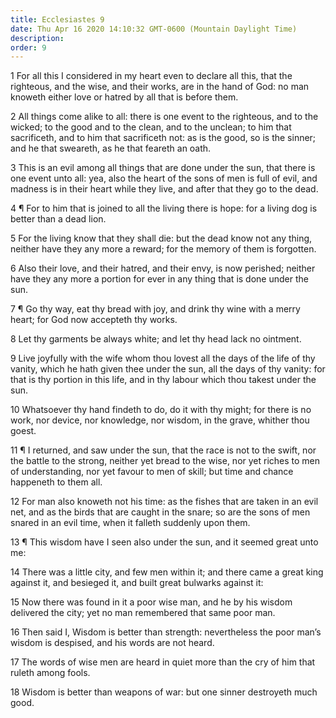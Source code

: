 ```yaml
---
title: Ecclesiastes 9
date: Thu Apr 16 2020 14:10:32 GMT-0600 (Mountain Daylight Time)
description: 
order: 9
---
```


<p>
  1 For all this I considered in my heart even to declare all this, that the
  righteous, and the wise, and their works, are in the hand of God: no man
  knoweth either love or hatred by all that is before them.
</p>
<p>
  2 All things come alike to all: there is one event to the righteous, and to
  the wicked; to the good and to the clean, and to the unclean; to him that
  sacrificeth, and to him that sacrificeth not: as is the good, so is the
  sinner; and he that sweareth, as he that feareth an oath.
</p>
<p>
  3 This is an evil among all things that are done under the sun, that there is
  one event unto all: yea, also the heart of the sons of men is full of evil,
  and madness is in their heart while they live, and after that they go to the
  dead.
</p>
<p>
  4 &#xB6; For to him that is joined to all the living there is hope: for a
  living dog is better than a dead lion.
</p>
<p>
  5 For the living know that they shall die: but the dead know not any thing,
  neither have they any more a reward; for the memory of them is forgotten.
</p>
<p>
  6 Also their love, and their hatred, and their envy, is now perished; neither
  have they any more a portion for ever in any thing that is done under the sun.
</p>
<p>
  7 &#xB6; Go thy way, eat thy bread with joy, and drink thy wine with a merry
  heart; for God now accepteth thy works.
</p>
<p>8 Let thy garments be always white; and let thy head lack no ointment.</p>
<p>
  9 Live joyfully with the wife whom thou lovest all the days of the life of thy
  vanity, which he hath given thee under the sun, all the days of thy vanity:
  for that is thy portion in this life, and in thy labour which thou takest
  under the sun.
</p>
<p>
  10 Whatsoever thy hand findeth to do, do it with thy might; for there is no
  work, nor device, nor knowledge, nor wisdom, in the grave, whither thou goest.
</p>
<p>
  11 &#xB6; I returned, and saw under the sun, that the race is not to the
  swift, nor the battle to the strong, neither yet bread to the wise, nor yet
  riches to men of understanding, nor yet favour to men of skill; but time and
  chance happeneth to them all.
</p>
<p>
  12 For man also knoweth not his time: as the fishes that are taken in an evil
  net, and as the birds that are caught in the snare; so are the sons of men
  snared in an evil time, when it falleth suddenly upon them.
</p>
<p>
  13 &#xB6; This wisdom have I seen also under the sun, and it seemed great unto
  me:
</p>
<p>
  14 There was a little city, and few men within it; and there came a great king
  against it, and besieged it, and built great bulwarks against it:
</p>
<p>
  15 Now there was found in it a poor wise man, and he by his wisdom delivered
  the city; yet no man remembered that same poor man.
</p>
<p>
  16 Then said I, Wisdom is better than strength: nevertheless the poor
  man&#x2019;s wisdom is despised, and his words are not heard.
</p>
<p>
  17 The words of wise men are heard in quiet more than the cry of him that
  ruleth among fools.
</p>
<p>
  18 Wisdom is better than weapons of war: but one sinner destroyeth much good.
</p>
